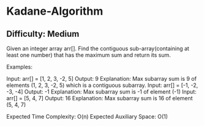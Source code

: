 # Kadane-Algorithm

## Difficulty: Medium

Given an integer array arr[]. Find the contiguous sub-array(containing at least one number) that has the maximum sum and return its sum.

Examples:

Input: arr[] = [1, 2, 3, -2, 5]
Output: 9
Explanation: Max subarray sum is 9 of elements (1, 2, 3, -2, 5) which is a contiguous subarray.
Input: arr[] = [-1, -2, -3, -4]
Output: -1
Explanation: Max subarray sum is -1 of element (-1)
Input: arr[] = [5, 4, 7]
Output: 16
Explanation: Max subarray sum is 16 of element (5, 4, 7)

Expected Time Complexity: O(n)
Expected Auxiliary Space: O(1)
